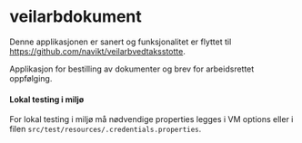 # veilarbdokument

Denne applikasjonen er sanert og funksjonalitet er flyttet til https://github.com/navikt/veilarbvedtaksstotte.

Applikasjon for bestilling av dokumenter og brev for arbeidsrettet oppfølging.

#### Lokal testing i miljø
For lokal testing i miljø må nødvendige properties legges i VM options eller i filen
`src/test/resources/.credentials.properties`.

